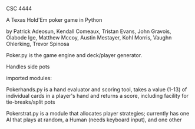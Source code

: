 CSC 4444

A Texas Hold'Em poker game in Python

by Patrick Adeosun, Kendall Comeaux, Tristan Evans, John Gravois, Olabode Ige, Matthew Mccoy, Austin Mestayer, Kohl Morris, Vaughn Ohlerking, Trevor Spinosa

Poker.py is the game engine and deck/player generator.

Handles side pots

imported modules:

Pokerhands.py is a hand evaluator and scoring tool, takes a value (1-13) of individual cards in a player's hand and returns a score, including facility for tie-breaks/split pots

Pokerstrat.py is a module that allocates player strategies; currently has one AI that plays at random, a Human (needs keyboard input), and one other
